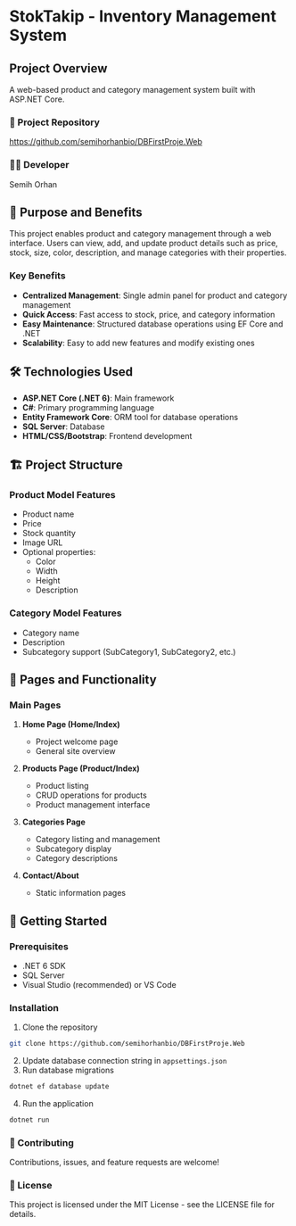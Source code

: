 # StokTakip - Inventory Management System

## Project Overview

A web-based product and category management system built with ASP.NET Core.

### 🔗 Project Repository

https://github.com/semihorhanbio/DBFirstProje.Web

### 👨‍💻 Developer

Semih Orhan

## 🎯 Purpose and Benefits

This project enables product and category management through a web interface. Users can view, add, and update product details such as price, stock, size, color, description, and manage categories with their properties.

### Key Benefits

- **Centralized Management**: Single admin panel for product and category management
- **Quick Access**: Fast access to stock, price, and category information
- **Easy Maintenance**: Structured database operations using EF Core and .NET
- **Scalability**: Easy to add new features and modify existing ones

## 🛠️ Technologies Used

- **ASP.NET Core (.NET 6)**: Main framework
- **C#**: Primary programming language
- **Entity Framework Core**: ORM tool for database operations
- **SQL Server**: Database
- **HTML/CSS/Bootstrap**: Frontend development

## 🏗️ Project Structure

### Product Model Features

- Product name
- Price
- Stock quantity
- Image URL
- Optional properties:
  - Color
  - Width
  - Height
  - Description

### Category Model Features

- Category name
- Description
- Subcategory support (SubCategory1, SubCategory2, etc.)

## 📱 Pages and Functionality

### Main Pages

1. **Home Page (Home/Index)**

   - Project welcome page
   - General site overview

2. **Products Page (Product/Index)**

   - Product listing
   - CRUD operations for products
   - Product management interface

3. **Categories Page**

   - Category listing and management
   - Subcategory display
   - Category descriptions

4. **Contact/About**
   - Static information pages

## 🚀 Getting Started

### Prerequisites

- .NET 6 SDK
- SQL Server
- Visual Studio (recommended) or VS Code

### Installation

1. Clone the repository

```bash
git clone https://github.com/semihorhanbio/DBFirstProje.Web
```

2. Update database connection string in `appsettings.json`
3. Run database migrations

```bash
dotnet ef database update
```

4. Run the application

```bash
dotnet run
```

### 📝 Contributing

Contributions, issues, and feature requests are welcome!

### 📄 License

This project is licensed under the MIT License - see the LICENSE file for details.
